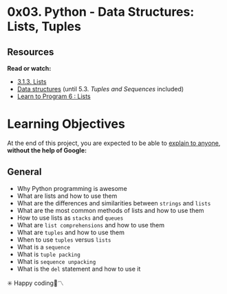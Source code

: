 # 0x03. Python - Data Structures: Lists, Tuples

## Resources

**Read or watch:**

 * [3.1.3. Lists](https://intranet.alxswe.com/rltoken/VarQbHxfmbnpGnaGp3Nb_A)
 * [Data structures](https://intranet.alxswe.com/rltoken/2aa8Mp-V2eSieGeX3OX8yQ) (until 5.3. *Tuples and Sequences* included)
 * [Learn to Program 6 : Lists](https://intranet.alxswe.com/rltoken/BX2_CuHj1sq4eYGiXbCYSg)


# Learning Objectives

At the end of this project, you are expected to be able to [explain to anyone](https://intranet.alxswe.com/rltoken/qZrNhvUqi5zcqE4cMFGU6Q), **without the help of Google:**

## General

 * Why Python programming is awesome
 * What are lists and how to use them
 * What are the differences and similarities between `strings` and `lists`
 * What are the most common methods of lists and how to use them
 * How to use lists as `stacks` and `queues`
 * What are `list comprehensions` and how to use them
 * What are `tuples` and how to use them
 * When to use `tuples` versus `lists`
 * What is a `sequence`
 * What is `tuple packing`
 * What is `sequence unpacking`
 * What is the `del` statement and how to use it

✳️ Happy coding🍿〽️
